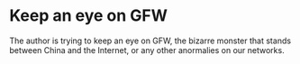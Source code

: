 # Keep an eye on GFW
The author is trying to keep an eye on GFW, the bizarre monster that stands between China and the Internet, or any other anormalies on our networks.
